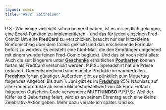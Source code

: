 ```yaml
---
layout: comic
title: "#962: Zeitreisen"
---
```


P.S.: 
Wie einige vielleicht schon bemerkt haben, ist es mir endlich gelungen, eine Ecard-Funktion zu implementieren - und das für jeden einzelnen Fred-Comic!
Um eine <strong>FredCard</strong> zu verschicken, braucht nur der klitzekleine Briefumschlag über dem Comic geklickt und das erscheinende Formular befüllt zu werden. 
Es entsteht eine html-Mail, die den Empfänger umgehend mit einem wunderfeinen Fred-Comic beglückt.
Und das ist noch nicht alles: Auch die seit längerem unter <a href="http://www.fonflatter.de/geschenke"><strong>Geschenke</strong></a> erhältlichen <a href="http://www.fonflatter.de/karten"><strong>Postkarten</strong></a> können fortan als FredCard verschickt werden.
P.P.S.: 
Spreadshirt hat die Preise reduziert. Dementsprechend sind manche Produkte im wundertollen <a href="http://fredshop.spreadshirt.net/"><strong>Fredshop</strong></a> fortan günstiger.
Außerdem gibt es pünktlich zum Muttertag folgendes Angebot:
Bis zum 1. Juni gibt es im <a href="http://fredshop.spreadshirt.net/"><strong>Fredshop</strong></a> 25% Nachlass auf alle Frauenprodukte ab einem Mindestbestellwert von 45 Euro. 
Einfach folgenden Gutschein-Code verwenden: <strong>MUTTIUNDSO</strong>
P.P.P.S.: 
Weil der Käfer bald Geburtstag feiert, wird es an seinem Ehrentag auch eine kleine Zelebrativ-Aktion geben. Mehr dazu verrate ich später.
Und so.
